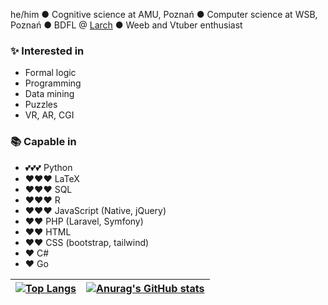 he/him ● Cognitive science at AMU, Poznań ● Computer science at WSB, Poznań ● BDFL @ [Larch](https://github.com/Larch-Team/Larch) ● Weeb and Vtuber enthusiast

### ✨ Interested in

  - Formal logic
  - Programming
  - Data mining
  - Puzzles
  - VR, AR, CGI

### 📚 Capable in

  - 💕💕💕 Python
  - ❤❤❤ LaTeX
  - ❤❤❤ SQL 
  - ❤❤❤ R
  - ❤❤❤ JavaScript (Native, jQuery)
  - ❤❤ PHP (Laravel, Symfony)
  - ❤❤ HTML
  - ❤❤ CSS (bootstrap, tailwind)
  - ❤ C# 
  - ❤ Go

|[![Top Langs](https://github-readme-stats.vercel.app/api/top-langs/?username=PogromcaPapai&layout=compact&hide=blade,html,tex)](https://github.com/anuraghazra/github-readme-stats)|  [![Anurag's GitHub stats](https://github-readme-stats.vercel.app/api?username=PogromcaPapai)](https://github.com/anuraghazra/github-readme-stats) |
|---|---|

<!--
**PogromcaPapai/PogromcaPapai** is a ✨ _special_ ✨ repository because its `README.md` (this file) appears on your GitHub profile.
-->
